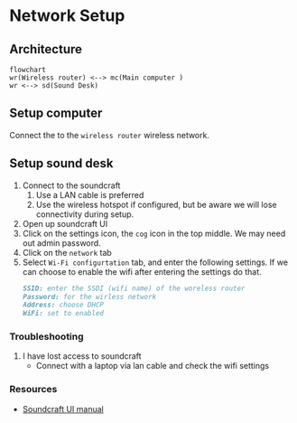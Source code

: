 # Network Setup

## Architecture

```mermaid
flowchart
wr(Wireless router) <--> mc(Main computer )
wr <--> sd(Sound Desk)
```

## Setup computer

Connect the to the `wireless router` wireless network.

## Setup sound desk

1. Connect to the soundcraft
    1. Use a LAN cable is preferred
    1. Use the wireless hotspot if configured, but be aware we will lose connectivity during setup.
1. Open up soundcraft UI
1. Click on the settings icon, the `cog` icon in the top middle. We may need out admin password.
1. Click on the `network` tab
1. Select `Wi-Fi configurtation` tab, and enter the following settings. If we can choose to enable the wifi after entering the settings do that.
    ```md
    SSID: enter the SSDI (wifi name) of the woreless router
    Password: for the wirless network
    Address: choose DHCP
    WiFi: set to enabled
    ```
### Troubleshooting

1. I have lost access to soundcraft
    - Connect with a laptop via lan cable and check the wifi settings

### Resources

- [Soundcraft UI manual](https://www.soundcraft.com/en/product_documents/ui24r_manual_v1-0_web-pdf)
